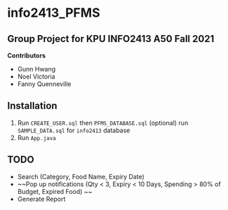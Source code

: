 # info2413_PFMS

## Group Project for KPU INFO2413 A50 Fall 2021
**Contributors**
- Gunn Hwang
- Noel Victoria
- Fanny Quenneville

## Installation
 1. Run `CREATE_USER.sql` then  `PFMS_DATABASE.sql` (optional) run `SAMPLE_DATA.sql` for `info2413` database
 2. Run `App.java`
## TODO
 - Search (Category, Food Name, Expiry Date)
 - ~~Pop up notifications (Qty < 3, Expiry < 10 Days, Spending > 80% of Budget, Expired Food) ~~
 - Generate Report

